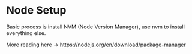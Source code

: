 # Node Setup

Basic process is install NVM (Node Version Manager), use nvm to install everything else.

More reading here -> https://nodejs.org/en/download/package-manager

